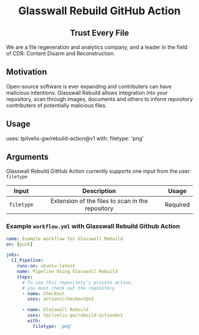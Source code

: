 <div align="center" style="text-align:center">
  
# Glasswall Rebuild GitHub Action
## Trust Every File

</div>
We are a file regeneration and analytics company, and a leader in the field of CDR: Content Disarm and Reconstruction.



## Motivation
Open-source software is ever expanding and contributers can have malicious intentions. Glasswall Rebuild allows integration into your repository, scan through images, documents and others to inform repository contributers of potentially malicious files.

## Usage
uses: tpilvelis-gw/rebuild-action@v1
with:
  filetype: 'png'

## Arguments

Glasswall Rebuild GitHub Action currently supports one input from the user: `filetype`

| Input  | Description | Usage |
| :---:     |     :---:   |    :---:   |
| `filetype`  | Extension of the files to scan in the repository  | Required |

### Example `workflow.yml` with Glasswall Rebuild Github Action
```yaml
name: Example workflow for Glasswall Rebuild
on: [push]

jobs:
  CI_Pipeline:
    runs-on: ubuntu-latest
    name: Pipeline Using Glasswall Rebuild
    steps:
      # To use this repository's private action,
      # you must check out the repository
      - name: Checkout
        uses: actions/checkout@v2

      - name: Glasswall Rebuild
        uses: tpilvelis-gw/rebuild-action@v1
        with:
          filetype: 'png'
```
